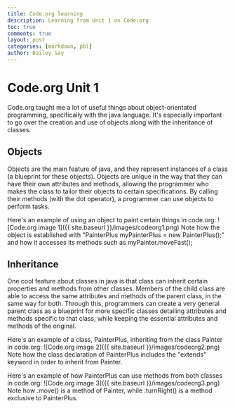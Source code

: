 ```yaml
---
title: Code.org learning
description: Learning from Unit 1 on Code.org
toc: true
comments: true
layout: post
categories: [markdown, pbl]
author: Bailey Say
---
```


# Code.org Unit 1

Code.org taught me a lot of useful things about object-orientated programming, specifically with the java language. 
It's especially important to go over the creation and use of objects along with the inheritance of classes.

## Objects

Objects are the main feature of java, and they represent instances of a class (a blueprint for these objects). Objects are unique in the way
that they can have their own attributes and methods, allowing the programmer who makes the class to tailor their objects to certain specifications.
By calling their methods (with the dot operator), a programmer can use objects to perform tasks.

Here's an example of using an object to paint certain things in code.org:
![Code.org image 1]({{ site.baseurl }}/images/codeorg1.png)
Note how the object is established with "PainterPlus myPainterPlus = new PainterPlus();" and how it accesses its methods such as
myPainter.moveFast();

## Inheritance

One cool feature about classes in java is that class can inherit certain properties and methods from other classes. Members of the child
class are able to access the same attributes and methods of the parent class, in the same way for both. Through this, programmers can create
a very general parent class as a blueprint for more specific classes detailing attributes and methods specific to that class, while keeping
the essential attributes and methods of the original.

Here's an example of a class, PainterPlus, inheriting from the class Painter in code.org:
![Code.org image 2]({{ site.baseurl }}/images/codeorg2.png)
Note how the class declaration of PainterPlus includes the "extends" keyword in order to inherit from Painter.

Here's an example of how PainterPlus can use methods from both classes in code.org:
![Code.org image 3]({{ site.baseurl }}/images/codeorg3.png)
Note how .move() is a method of Painter, while .turnRight() is a method exclusive to PainterPlus.